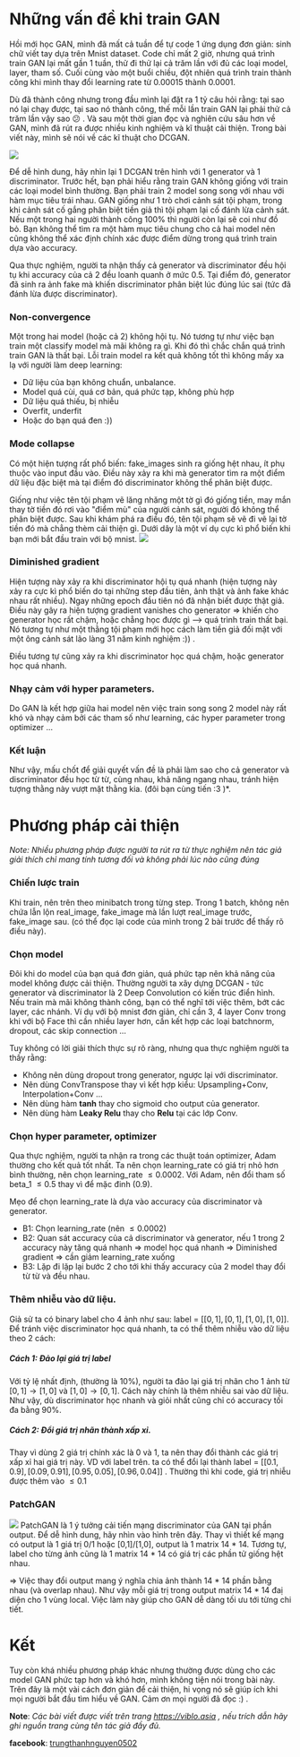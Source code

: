 # Những vấn đề khi train GAN
Hồi mới học GAN, mình đã mất cả tuần để tự code 1 ứng dụng đơn giản: sinh chữ viết tay dựa trên Mnist dataset. Code chỉ mất 2 giờ, nhưng quá trình train GAN lại mất gần 1 tuần, thử đi thử lại cả trăm lần với đủ các loại model, layer, tham số. Cuối cùng vào một buổi chiều, đột nhiên quá trình train thành công khi mình thay đổi learning rate từ 0.00015 thành 0.0001. 

Dù đã thành công nhưng trong đầu mình lại đặt ra 1 tỷ câu hỏi rằng: tại sao nó lại chạy được, tại sao nó thành công, thế mỗi lần train GAN lại phải thử cả trăm lần vậy sao :confused: . Và sau một thời gian đọc và nghiên cứu sâu hơn về GAN, mình đã rút ra được nhiều kinh nghiệm và kĩ thuật cải thiện. Trong bài viết này, mình sẽ nói về các kĩ thuật cho DCGAN.

![](https://images.viblo.asia/27269c25-dc53-4f25-ba16-5c583747156e.png)

Để dễ hình dung, hãy nhìn lại 1 DCGAN trên hình với 1 generator và 1 discriminator. Trước hết, bạn phải hiểu rằng train GAN không giống với train các loại model bình thường. Bạn phải train 2 model song song với nhau với hàm mục tiêu trái nhau.  GAN giống như 1 trò chơi cảnh sát tội phạm, trong khi cảnh sát cố gắng phân biệt tiền giả thì tội phạm lại cố đánh lừa cảnh sát. Nếu một trong hai người thành công 100% thì người còn lại sẽ coi như đồ bỏ.  Bạn không thể tìm ra một hàm mục tiêu chung cho cả hai model nên cũng không thể xác định chính xác được điểm dừng trong quá trình train dựa vào accuracy. 

Qua thực nghiệm, người ta nhận thấy cả generator và discriminator đều hội tụ khi accuracy của cả 2 đều loanh quanh ở mức 0.5. Tại điểm đó, generator đã sinh ra ảnh fake mà khiến  discriminator phân biệt lúc đúng lúc sai (tức đã đánh lừa được discriminator).

### Non-convergence
Một trong hai  model (hoặc cả 2) không hội tụ. Nó tương tự như việc bạn train một classify model mà mãi không ra gì. Khi đó thì chắc chắn quá trình train GAN là thất bại.
Lỗi train model ra kết quả không tốt thì không mấy xa lạ với người làm deep learning: 
+ Dữ liệu của bạn không chuẩn, unbalance. 
+ Model quá cùi, quá cơ bản, quá phức tạp, không phù hợp
+ Dữ liệu quá thiếu, bị nhiễu
+ Overfit, underfit
+ Hoặc do bạn quá đen :)) 

### Mode collapse
Có một hiện tượng rất phổ biến:  fake_images sinh ra giống hệt nhau, ít phụ thuộc vào input đầu vào. Điều này xảy ra khi mà generator tìm ra một điểm dữ liệu đặc biệt mà tại điểm đó discriminator không thể phân biệt được. 

Giống như việc tên tội phạm vẽ lăng nhăng một tờ gì đó giống tiền, may mắn thay tờ tiền đó rơi vào "điểm mù" của người cảnh sát, người đó không thể phân biệt được. Sau khi khám phá ra điều đó, tên tội phạm sẽ vẽ đi vẽ lại tờ tiền đó mà chẳng thèm cải thiện gì. Dưới dây là một ví dụ cực kì phổ biến khi bạn mới bắt đầu train với bộ mnist.
![](https://images.viblo.asia/46aa19f1-d767-4f79-b49d-180a27689d35.png)

### Diminished gradient
Hiện tượng này xảy ra khi discriminator hội tụ quá nhanh (hiện tượng này xảy ra cực kì phổ biến do tại những step đầu tiên, ảnh thật và ảnh fake khác nhau rất nhiều). Ngay những epoch đầu tiên nó đã nhận biết được thật giả. Điều này gây ra hiện tượng gradient vanishes cho generator $\Longrightarrow$ khiến cho generator học rất chậm, hoặc chẳng học được gì --> quá trình train thất bại. Nó tương tự như một thằng tội phạm mới học cách làm tiền giả đối mặt với một ông cảnh sát lão làng 31 năm kinh nghiệm :)) .

Điều tương tự cũng xảy ra khi discriminator học quá chậm, hoặc generator học quá nhanh.
### Nhạy cảm với hyper parameters.
Do GAN là kết hợp giữa hai model nên việc train song song 2 model này rất khó và nhạy cảm bởi các tham số như learning, các hyper parameter trong optimizer ...

 ### Kết luận
 Như vậy, mấu chốt để giải quyết vấn đề là phải làm sao cho cả generator và discriminator đều học từ từ, cùng nhau, khả năng ngang nhau, tránh hiện tượng thằng này vượt mặt thằng kia. (đôi bạn cùng tiến :3 )*.
 
 # Phương pháp cải thiện
*Note: Nhiều phương pháp được người ta rút ra từ thực nghiệm nên tác giả giải thích chỉ mang tính tương đối và không phải lúc nào cũng đúng*
### Chiến lược train
Khi train, nên trên theo minibatch trong từng step. Trong 1 batch, không nên chứa lẫn lộn real_image, fake_image mà lần lượt real_image trước, fake_image sau. (có thể đọc lại code của mình trong 2 bài trước để thấy rõ điều này).

### Chọn model
Đôi khi do model của bạn quá đơn giản, quá phức tạp nên khả năng của model không được cải thiện. Thường người ta xây dựng DCGAN - tức generator và discriminator là 2 Deep Convolution có kiến trúc điển hình. Nếu train mà mãi không thành công, bạn có thể nghĩ tới việc thêm, bớt các layer, các nhánh. Ví dụ với bộ mnist đơn giản, chỉ cần 3, 4 layer Conv trong khi với bộ Face thì cần nhiều layer hơn, cần kết hợp các loại batchnorm, dropout, các skip connection ...

Tuy không có lời giải thích thực sự rõ ràng, nhưng qua thực nghiệm người ta thấy rằng:
+ Không nên dùng dropout trong generator, ngược lại với discriminator.
+ Nên dùng ConvTranspose thay vì kết hợp kiểu: Upsampling+Conv, Interpolation+Conv ... 
+ Nên dùng hàm **tanh** thay cho  sigmoid cho output của generator.
+ Nên dùng hàm **Leaky Relu** thay cho  **Relu** tại các lớp Conv.

### Chọn hyper parameter, optimizer
Qua thực nghiệm, người ta nhận ra trong các thuật toán optimizer, Adam thường cho kết quả tốt nhất. Ta nên chọn learning_rate có giá trị nhỏ hơn bình thường, nên chọn learning_rate  $\leq 0.0002$. Với Adam, nên đổi tham số beta_1 $\leq 0.5$ thay vì để mặc đinh (0.9). 

Mẹo để chọn learning_rate là dựa vào accuracy của discriminator và generator.
+ B1: Chọn learning_rate (nên $\leq 0.0002$)
+ B2: Quan sát accuracy của cả discriminator và generator, nếu 1 trong 2 accuracy này tăng quá nhanh $\Longrightarrow$ model học quá nhanh $\Longrightarrow$  Diminished gradient $\Longrightarrow$ cần giảm learning_rate xuống
+ B3: Lặp đi lặp lại bước 2 cho tới khi thấy accuracy của 2 model thay đổi từ từ và đều nhau.

### Thêm nhiễu vào dữ liệu.
Giả sử ta có binary label cho 4 ảnh như sau: label = $[ [0,1], [0,1], [1,0], [1, 0]  ].$
Để tránh việc discriminator học quá nhanh, ta có thể thêm nhiễu vào dữ liệu theo 2 cách:

##### Cách 1: Đảo lại giá trị label
Với tỷ lệ nhất định, (thường là 10%), người ta đảo lại giá trị nhãn cho 1 ảnh từ  $[0,1] \rightarrow [1,0]$   và $[1,0]\rightarrow[0,1]$. Cách này chính là thêm nhiễu sai vào dữ liệu.
Như vậy, dù discriminator học nhanh và giỏi nhất cũng chỉ có accuracy tối đa bằng 90%.

##### Cách 2: Đổi giá trị nhãn thành xấp xỉ.
Thay vì dùng 2 giá trị chính xác là 0 và 1, ta nên thay đổi thành các giá trị xấp xỉ hai giá trị này. VD với label trên. ta có thể đổi lại thành label = $[[0.1, 0.9] , [0.09, 0.91], [0.95, 0.05], [0.96, 0.04]]$ . 
Thường thì khi code, giá trị nhiễu được thêm vào  $\leq 0.1$
### PatchGAN
![](https://images.viblo.asia/2953f450-f241-44d4-9a17-e67b3c5750c6.png)
PatchGAN là 1 ý tưởng cải tiến mạng discriminator của GAN tại phần output. Để dễ hình dung, hãy nhìn vào hình trên đây. Thay vì thiết kế mạng có output là 1 giá trị 0/1 hoặc [0,1]/[1,0], output là 1 matrix  14 * 14. Tương tự, label cho từng ảnh cũng là 1 matrix 14 * 14 có giá trị các phần tử giống hệt nhau.

$\Longrightarrow$ Việc thay đổi output mang ý nghĩa chia ảnh thành 14 * 14 phần bằng nhau (và overlap nhau). Như vậy mỗi giá trị trong output matrix  14 * 14 đaị diện cho 1 vùng local. Việc làm này giúp cho GAN dễ dàng tối ưu tới từng chi tiết.

# Kết
 Tuy còn khá nhiều phương pháp khác nhưng thường được dùng cho các model GAN phức tạp hơn và khó hơn, mình không tiện nói trong bài này. Trên đây là một vài cách đơn giản để cải thiện, hi vọng nó sẽ giúp ích khi mọi người bắt đầu tìm hiểu về GAN. Cảm ơn mọi người đã đọc :) .
 
 **Note**: *Các bài viết được viết trên trang https://viblo.asia , nếu trích dẫn hãy ghi nguồn trang cùng tên tác giả đầy đủ.*

**facebook**: [trungthanhnguyen0502](https://www.facebook.com/trungthanhnguyen0502)